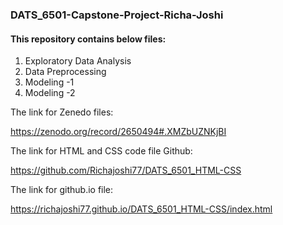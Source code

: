 ### DATS_6501-Capstone-Project-Richa-Joshi

#### This repository contains below files:

1. Exploratory Data Analysis
2. Data Preprocessing
3. Modeling -1
4. Modeling -2

The link for Zenedo files:

https://zenodo.org/record/2650494#.XMZbUZNKjBI


The link for HTML and CSS code file Github:

https://github.com/Richajoshi77/DATS_6501_HTML-CSS


The link for github.io file:

https://richajoshi77.github.io/DATS_6501_HTML-CSS/index.html







